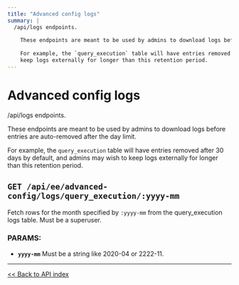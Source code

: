 ```yaml
---
title: "Advanced config logs"
summary: |
  /api/logs endpoints.
  
    These endpoints are meant to be used by admins to download logs before entries are auto-removed after the day limit.
  
    For example, the `query_execution` table will have entries removed after 30 days by default, and admins may wish to
    keep logs externally for longer than this retention period.
---
```


# Advanced config logs

/api/logs endpoints.

  These endpoints are meant to be used by admins to download logs before entries are auto-removed after the day limit.

  For example, the `query_execution` table will have entries removed after 30 days by default, and admins may wish to
  keep logs externally for longer than this retention period.

## `GET /api/ee/advanced-config/logs/query_execution/:yyyy-mm`

Fetch rows for the month specified by `:yyyy-mm` from the query_execution logs table.
  Must be a superuser.

### PARAMS:

-  **`yyyy-mm`** Must be a string like 2020-04 or 2222-11.

---

[<< Back to API index](../../api-documentation.md)